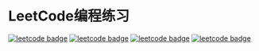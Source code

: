 # LeetCode编程练习

[![leetcode badge](https://leetcode-badge.braincy.cn/?name=braincy&leetcode_badge_style=Leetcode%20|%20Ranking-{{.ranking}}-green.svg)](https://codecov.io/gh/Chyroc/algorithms-go)
[![leetcode badge](https://leetcode-badge.braincy.cn/?name=braincy)](https://codecov.io/gh/Chyroc/algorithms-go)
[![leetcode badge](https://leetcode-badge.braincy.cn/?name=braincy&leetcode_badge_style=Leetcode%20|%20Question-{{.solved_question_rate}}-{{%20if%20le%20.solved_question_rate_float%200.3}}red{{%20else%20if%20le%20.solved_question_rate_float%200.6}}yellow{{%20else%20}}green{{%20end%20}}.svg)](https://codecov.io/gh/Chyroc/algorithms-go)
[![leetcode badge](https://leetcode-badge.braincy.cn/?name=braincy&leetcode_badge_style=Leetcode%20|%20Submission-{{.accepted_submission_rate}}-{{%20if%20le%20.accepted_submission_rate_float%200.3}}red{{%20else%20if%20le%20.solved_question_rate_float%200.6}}yellow{{%20else%20}}green{{%20end%20}}.svg)](https://codecov.io/gh/Chyroc/algorithms-go)
